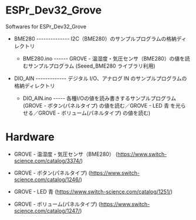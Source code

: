 ESPr_Dev32_Grove
=============

Softwares for ESPr_Dev32_Grove

+ BME280  -------------- I2C（BME280）のサンプルプログラムの格納ディレクトリ
   +  BME280.ino  ------ GROVE - 温湿度・気圧センサ（BME280）の値を読むサンプルプログラム (Seeed_BME280 ライブラリ利用)

+ DIO_AIN  ------------- デジタル I/O、アナログ IN のサンプルプログラムの格納ディレクトリ
   +  DIO_AIN.ino  ----- 各種I/Oの値を読み書きするサンプルプログラム(GROVE - ボタン(パネルタイプ) の値を読む／GROVE - LED 青 を光らせる／GROVE - ボリューム(パネルタイプ) の値を読む)

Hardware
========

+ GROVE - 温湿度・気圧センサ（BME280）
(https://www.switch-science.com/catalog/3374/)

+ GROVE - ボタン(パネルタイプ)
(https://www.switch-science.com/catalog/1246/)

+ GROVE - LED 青
(https://www.switch-science.com/catalog/1251/)

+ GROVE - ボリューム(パネルタイプ)
(https://www.switch-science.com/catalog/1247/)
